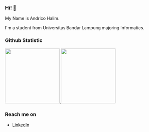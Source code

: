 ### Hi! 👋 

My Name is Andrico Halim.

I'm a student from Universitas Bandar Lampung majoring Informatics.
  
### Github Statistic
<p align="left">
<a href="https://github.com/AndricoHalim">
  <img height="180em" src="https://github-readme-stats-eight-theta.vercel.app/api?username=AndricoHalim&show_icons=true&theme=algolia&include_all_commits=true&count_private=true"/>
  <img height="180em" src="https://github-readme-stats-eight-theta.vercel.app/api/top-langs/?username=AndricoHalim&layout=compact&langs_count=8&theme=algolia"/>
</a>
</p>

### Reach me on
- <a href="https://linkedin.com/in/andrico-halim/">LinkedIn</a>
